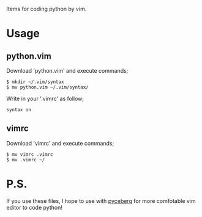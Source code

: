 Items for coding python by vim.

# Usage
## python.vim
Download 'python.vim' and execute commands;

    $ mkdir ~/.vim/syntax
    $ mv python.vim ~/.vim/syntax/

Write in your '.vimrc' as follow;

    syntax on

## vimrc
Download 'vimrc' and execute commands;

    $ mv vimrc .vimrc
    $ mv .vimrc ~/

# P.S.
If you use these files, I hope to use with
[pyceberg](https://github.com/kuroitu/pyceberg)
for more comfotable vim editor to code python!
